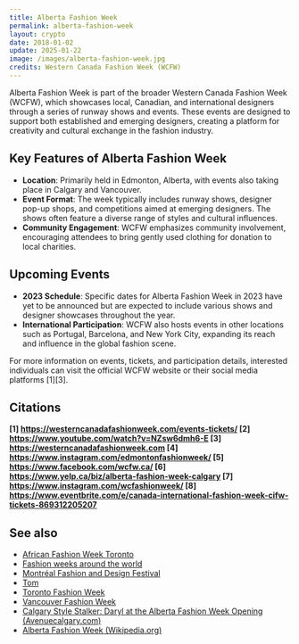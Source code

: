 ```yaml
---
title: Alberta Fashion Week
permalink: alberta-fashion-week
layout: crypto
date: 2018-01-02
update: 2025-01-22
image: /images/alberta-fashion-week.jpg
credits: Western Canada Fashion Week (WCFW)
---
```


Alberta Fashion Week is part of the broader Western Canada Fashion Week (WCFW), which showcases local, Canadian, and international designers through a series of runway shows and events. These events are designed to support both established and emerging designers, creating a platform for creativity and cultural exchange in the fashion industry.

## Key Features of Alberta Fashion Week

- **Location**: Primarily held in Edmonton, Alberta, with events also taking place in Calgary and Vancouver.
- **Event Format**: The week typically includes runway shows, designer pop-up shops, and competitions aimed at emerging designers. The shows often feature a diverse range of styles and cultural influences.
- **Community Engagement**: WCFW emphasizes community involvement, encouraging attendees to bring gently used clothing for donation to local charities.

## Upcoming Events

- **2023 Schedule**: Specific dates for Alberta Fashion Week in 2023 have yet to be announced but are expected to include various shows and designer showcases throughout the year.
- **International Participation**: WCFW also hosts events in other locations such as Portugal, Barcelona, and New York City, expanding its reach and influence in the global fashion scene.

For more information on events, tickets, and participation details, interested individuals can visit the official WCFW website or their social media platforms [1][3].

## Citations

**[1] https://westerncanadafashionweek.com/events-tickets/
[2] https://www.youtube.com/watch?v=NZsw6dmh6-E
[3] https://westerncanadafashionweek.com
[4] https://www.instagram.com/edmontonfashionweek/
[5] https://www.facebook.com/wcfw.ca/
[6] https://www.yelp.ca/biz/alberta-fashion-week-calgary
[7] https://www.instagram.com/wcfashionweek/
[8] https://www.eventbrite.com/e/canada-international-fashion-week-cifw-tickets-869312205207**

## See also

+ [African Fashion Week Toronto](african-fashion-week-toronto)
+ [Fashion weeks around the world](fashion-weeks-around-the-world)
+ [Montréal Fashion and Design Festival](montreal-fashion-and-design-festival)
+ [Tom](tom)
+ [Toronto Fashion Week](toronto-fashion-week)
+ [Vancouver Fashion Week](vancouver-fashion-week)
+ [Calgary Style Stalker: Daryl at the Alberta Fashion Week Opening (Avenuecalgary.com)](http://www.avenuecalgary.com/June-2011/Calgary-Style-Stalker-Daryl-at-the-Alberta-Fashion-Week-Opening/)
+ [Alberta Fashion Week (Wikipedia.org)](https://en.wikipedia.org/wiki/Alberta_Fashion_Week)
